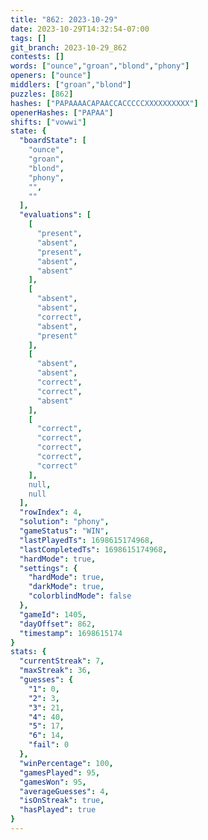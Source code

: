 ```yaml
---
title: "862: 2023-10-29"
date: 2023-10-29T14:32:54-07:00
tags: []
git_branch: 2023-10-29_862
contests: []
words: ["ounce","groan","blond","phony"]
openers: ["ounce"]
middlers: ["groan","blond"]
puzzles: [862]
hashes: ["PAPAAAACAPAACCACCCCCXXXXXXXXXX"]
openerHashes: ["PAPAA"]
shifts: ["vowwi"]
state: {
  "boardState": [
    "ounce",
    "groan",
    "blond",
    "phony",
    "",
    ""
  ],
  "evaluations": [
    [
      "present",
      "absent",
      "present",
      "absent",
      "absent"
    ],
    [
      "absent",
      "absent",
      "correct",
      "absent",
      "present"
    ],
    [
      "absent",
      "absent",
      "correct",
      "correct",
      "absent"
    ],
    [
      "correct",
      "correct",
      "correct",
      "correct",
      "correct"
    ],
    null,
    null
  ],
  "rowIndex": 4,
  "solution": "phony",
  "gameStatus": "WIN",
  "lastPlayedTs": 1698615174968,
  "lastCompletedTs": 1698615174968,
  "hardMode": true,
  "settings": {
    "hardMode": true,
    "darkMode": true,
    "colorblindMode": false
  },
  "gameId": 1405,
  "dayOffset": 862,
  "timestamp": 1698615174
}
stats: {
  "currentStreak": 7,
  "maxStreak": 36,
  "guesses": {
    "1": 0,
    "2": 3,
    "3": 21,
    "4": 40,
    "5": 17,
    "6": 14,
    "fail": 0
  },
  "winPercentage": 100,
  "gamesPlayed": 95,
  "gamesWon": 95,
  "averageGuesses": 4,
  "isOnStreak": true,
  "hasPlayed": true
}
---
```

<!-- more -->
